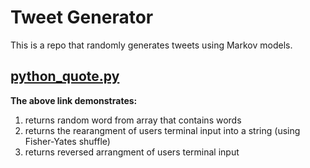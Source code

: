 # Tweet Generator

This is a repo that randomly generates tweets using Markov models.

## [python_quote.py](https://github.com/RinniSwift/Tweet-Generator/blob/master/python_quote.py)
**The above link demonstrates:**
1. returns random word from array that contains words
2. returns the rearangment of users terminal input into a string (using Fisher-Yates shuffle)
3. returns reversed arrangment of users terminal input